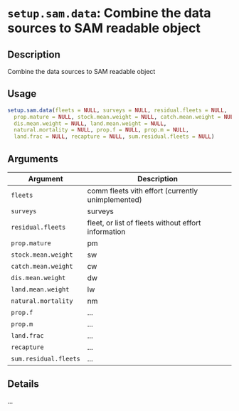 # `setup.sam.data`: Combine the data sources to SAM readable object

## Description


 Combine the data sources to SAM readable object


## Usage

```r
setup.sam.data(fleets = NULL, surveys = NULL, residual.fleets = NULL,
  prop.mature = NULL, stock.mean.weight = NULL, catch.mean.weight = NULL,
  dis.mean.weight = NULL, land.mean.weight = NULL,
  natural.mortality = NULL, prop.f = NULL, prop.m = NULL,
  land.frac = NULL, recapture = NULL, sum.residual.fleets = NULL)
```


## Arguments

Argument      |Description
------------- |----------------
```fleets```     |     comm fleets vith effort (currently unimplemented)
```surveys```     |     surveys
```residual.fleets```     |     fleet, or list of fleets without effort information
```prop.mature```     |     pm
```stock.mean.weight```     |     sw
```catch.mean.weight```     |     cw
```dis.mean.weight```     |     dw
```land.mean.weight```     |     lw
```natural.mortality```     |     nm
```prop.f```     |     ...
```prop.m```     |     ...
```land.frac```     |     ...
```recapture```     |     ...
```sum.residual.fleets```     |     ...

## Details


 ...


